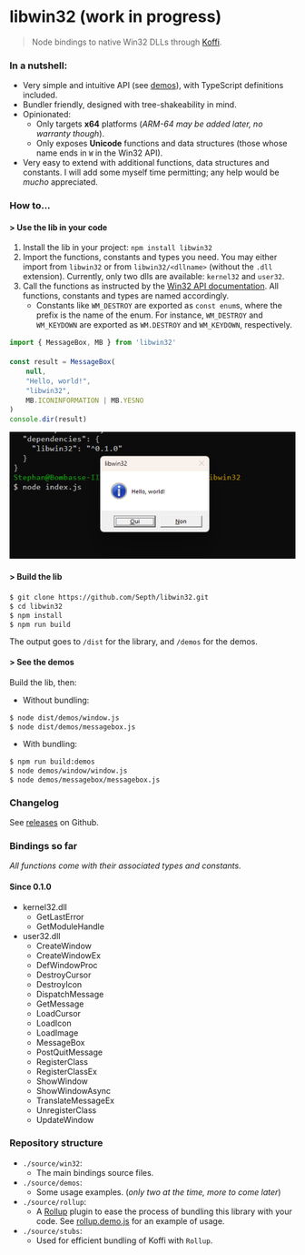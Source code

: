 # libwin32 (work in progress)
> Node bindings to native Win32 DLLs through [Koffi](https://koffi.dev).

### In a nutshell:
* Very simple and intuitive API (see [demos](./source//demos/)), with TypeScript definitions included.
* Bundler friendly, designed with tree-shakeability in mind.
* Opinionated:
    * Only targets **x64** platforms (*ARM-64 may be added later, no warranty though*).
    * Only exposes **Unicode** functions and data structures (those whose name ends in `W` in the Win32 API).
* Very easy to extend with additional functions, data structures and constants. I will add some myself time permitting; any help would be *mucho* appreciated.


### How to...

#### > Use the lib in your code
1. Install the lib in your project: `npm install libwin32`
1. Import the functions, constants and types you need. You may either import from `libwin32` or from `libwin32/<dllname>` (without the `.dll` extension). Currently, only two dlls are available: `kernel32` and `user32`.
1. Call the functions as instructed by the [Win32 API documentation](https://learn.microsoft.com/en-us/windows/win32/api/). All functions, constants and types are named accordingly.
    * Constants like `WM_DESTROY` are exported as `const enum`s, where the prefix is the name of the enum. For instance, `WM_DESTROY` and `WM_KEYDOWN` are exported as `WM.DESTROY` and `WM_KEYDOWN`, respectively.

````js
import { MessageBox, MB } from 'libwin32'

const result = MessageBox(
    null,
    "Hello, world!",
    "libwin32",
    MB.ICONINFORMATION | MB.YESNO
)
console.dir(result)
````

![alt text](docs/snapshot.png)

#### > Build the lib

````shell
$ git clone https://github.com/Septh/libwin32.git
$ cd libwin32
$ npm install
$ npm run build
````

The output goes to `/dist` for the library, and `/demos` for the demos.

#### > See the demos
Build the lib, then:

* Without bundling:
````shell
$ node dist/demos/window.js
$ node dist/demos/messagebox.js
````

* With bundling:
````shell
$ npm run build:demos
$ node demos/window/window.js
$ node demos/messagebox/messagebox.js
````

### Changelog
See [releases](https://github.com/Septh/libwin32/releases) on Github.

### Bindings so far
*All functions come with their associated types and constants.*

#### Since 0.1.0
* kernel32.dll
    * GetLastError
    * GetModuleHandle
* user32.dll
    * CreateWindow
    * CreateWindowEx
    * DefWindowProc
    * DestroyCursor
    * DestroyIcon
    * DispatchMessage
    * GetMessage
    * LoadCursor
    * LoadIcon
    * LoadImage
    * MessageBox
    * PostQuitMessage
    * RegisterClass
    * RegisterClassEx
    * ShowWindow
    * ShowWindowAsync
    * TranslateMessageEx
    * UnregisterClass
    * UpdateWindow

### Repository structure
* `./source/win32`:
    * The main bindings source files.
* `./source/demos`:
    * Some usage examples. (*only two at the time, more to come later*)
* `./source/rollup`:
    * A [Rollup](https://rollup.org) plugin to ease the process of bundling this library with your code. See [rollup.demo.js](./rollup.demos.js) for an example of usage.
* `./source/stubs`:
    * Used for efficient bundling of Koffi with `Rollup`.
